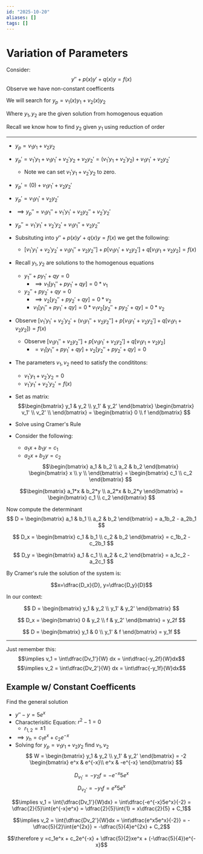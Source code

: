 ```yaml
---
id: "2025-10-20"
aliases: []
tags: []
---
```


# Variation of Parameters

Consider:
$$y''+p(x)y'+q(x)y=f(x)$$
Observe we have non-constant coefficents

We will search for $y_p = v_1(x)y_1 + v_2(x)y_2$

Where $y_1,y_2$ are the given solution from homogenous equation

Recall we know how to find $y_2$ given $y_1$ using reduction of order

---

* $y_p = v_1y_1 + v_2y_2$
* $y_p' = v_1'y_1 + v_1y_1' + v_2'y_2 + v_2y_2' = (v_1'y_1 + v_2'y_2) + v_1y_1' + v_2y_2'$
    * Note we can set $v_1'y_1 + v_2'y_2$ to zero.

* $y_p' = (0) + v_1y_1' + v_2y_2'$
* $y_p' = v_1y_1' + v_2y_2'$
* $\implies y_p'' = v_1y_1'' + v_1'y_1' + v_2y_2'' + v_2'y_2'$
* $y_p'' = v_1'y_1' + v_2'y_2' + v_1y_1'' + v_2y_2''$
* Subsituting into $y''+p(x)y'+q(x)y=f(x)$ we get the following:
    * $[v_1'y_1' + v_2'y_2' + v_1y_1'' + v_2y_2''] + p[v_1y_1' + v_2y_2'] + q[ v_1y_1 + v_2y_2] = f(x)$
* Recall $y_1,y_2$ are solutions to the homogenous equations
    * $y_1'' + py_1' + qy = 0$
        * $\implies v_1[y_1'' + py_1' + qy] = 0*v_1$
    * $y_2'' + py_2' + qy = 0$
        * $\implies v_2[y_2'' + py_2' + qy] = 0*v_2$
        *  $v_1[y_1'' + py_1' + qy] = 0*v_1 v_2[y_2'' + py_2' + qy] = 0*v_2$
* Observe $[v_1'y_1' + v_2'y_2' + (v_1y_1'' + v_2y_2''] + p[v_1y_1' + v_2y_2'] + q[ v_1y_1 + v_2y_2]) = f(x)$
    * Observe $[v_1y_1'' + v_2y_2''] + p[v_1y_1' + v_2y_2'] + q[ v_1y_1 + v_2y_2]$
        * $= v_1[y_1'' + py_1' + qy] + v_2[y_2'' + py_2' + qy] = 0$

* The parameters $v_1,v_2$ need to satisfy the condititons:
    * $v_1'y_1 + v_2'y_2 = 0$
    * $v_1'y_1' + v_2'y_2' = f(x)$
* Set as matrix:
$$\begin{bmatrix}
y_1 & y_2 \\ 
y_1' & y_2'
\end{bmatrix}
\begin{bmatrix}
v_1' \\ 
v_2' \\
\end{bmatrix} =
\begin{bmatrix}
0 \\
f
\end{bmatrix}
$$
* Solve using Cramer's Rule
* Consider the following: 
    * $a_1x + b_1y = c_1$
    * $a_2x + b_2y = c_2$
$$\begin{bmatrix}
a_1 & b_2 \\ 
a_2 & b_2
\end{bmatrix}
\begin{bmatrix}
x \\ 
y \\
\end{bmatrix} =
\begin{bmatrix}
c_1 \\
c_2
\end{bmatrix}
$$

$$\begin{bmatrix}
a_1*x & b_2*y \\ 
a_2*x & b_2*y
\end{bmatrix} = 
\begin{bmatrix}
c_1 \\
c_2
\end{bmatrix}
$$

Now compute the determinant
$$
D = 
\begin{bmatrix}
a_1 & b_1 \\ 
a_2 & b_2
\end{bmatrix} = a_1b_2 - a_2b_1
$$

$$
D_x = 
\begin{bmatrix}
c_1 & b_1 \\ 
c_2 & b_2
\end{bmatrix} = c_1b_2 - c_2b_1
$$

$$
D_y = 
\begin{bmatrix}
a_1 & c_1 \\ 
a_2 & c_2
\end{bmatrix} = a_1c_2 - a_2c_1
$$

By Cramer's rule the solution of the system is:

$$x=\dfrac{D_x}{D}, y=\dfrac{D_y}{D}$$

In our context: 

$$
D = 
\begin{bmatrix}
y_1 & y_2 \\ 
y_1' & y_2'
\end{bmatrix}
$$

$$
D_x = 
\begin{bmatrix}
0 & y_2 \\ 
f & y_2'
\end{bmatrix} = y_2f
$$

$$
D = 
\begin{bmatrix}
y_1 & 0 \\ 
y_1' & f
\end{bmatrix} = y_1f
$$

---
Just remember this:
$$\implies v_1 = \int\dfrac{Dv_1'}{W} dx = \int\dfrac{-y_2f}{W}dx$$
$$\implies v_2 = \int\dfrac{Dv_2'}{W} dx = \int\dfrac{-y_1f}{W}dx$$

## Example w/ Constant Coefficents

Find the general solution
* $y''-y = 5e^x$
* Characterisitic Equation: $r^2-1 = 0$
    * $r_{1,2} = \pm 1$
* $\implies y_h = c_1e^x + c_2e^{-x}$
* Solving for $y_p = v_1y_1 + v_2y_2$ find $v_1,v_2$
$$
W = 
\begin{bmatrix}
y_1 & y_2 \\
y_1' & y_2'
\end{bmatrix} = -2
\begin{bmatrix}
e^x & e^{-x}\\
e^x & -e^{-x}
\end{bmatrix}
$$

$$D_{v_1'} = -y_2f = -e^{-x}5e^x $$
$$D_{v_2'} = -y_1f = e^x5e^x$$

$$\implies v_1 = \int{\dfrac{Dv_1'}{W}dx} = \int\dfrac{-e^{-x}5e^x}{-2} = \dfrac{2}{5}\int{e^{-x}e^x} = \dfrac{2}{5}\int{1} = x\dfrac{2}{5} + C_1$$

$$\implies v_2 = \int{\dfrac{Dv_2'}{W}dx = \int\dfrac{e^x5e^x}{-2}} = -\dfrac{5}{2}\int{e^{2x}} = -\dfrac{5}{4}e^{2x} + C_2$$

$$\therefore y =c_1e^x + c_2e^{-x} + \dfrac{5}{2}xe^x + (-\dfrac{5}{4})e^{-x}$$



